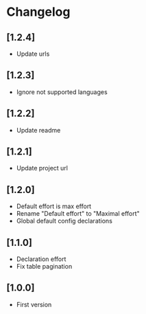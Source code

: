 # Changelog

## [1.2.4]
- Update urls

## [1.2.3]
- Ignore not supported languages

## [1.2.2]
- Update readme

## [1.2.1]
- Update project url

## [1.2.0]
- Default effort is max effort
- Rename "Default effort" to "Maximal effort"
- Global default config declarations

## [1.1.0]
- Declaration effort
- Fix table pagination

## [1.0.0]
- First version
